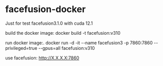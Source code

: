 # facefusion-docker
Just for test facefusion3.1.0 with cuda 12.1

build the docker image:
docker build -t  facefusion:v310

run docker image:.
docker run -d -it --name facefusion3 -p 7860:7860 --privileged=true --gpus=all facefusion:v310

use facefusion:
http://X.X.X.X:7860
